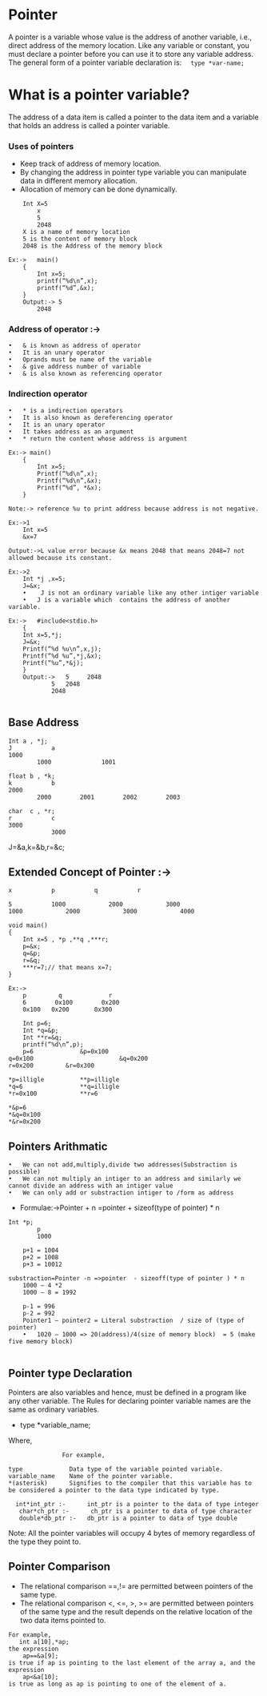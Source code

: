 
# Pointer

 A pointer is a variable whose value is the address of another variable, i.e., direct address of the memory location. Like any variable or constant, you must declare a pointer before you can use it to store any variable address. The general form of a pointer variable declaration is:
 `  type *var-name;`
# What is a pointer variable?
 The address of a data item is called a pointer to the data item and a variable that holds an address is called a pointer variable.


### Uses of pointers
- Keep track of address of memory location.
-  By changing the address in pointer type variable you can manipulate data in different memory allocation.
- Allocation of memory can be done dynamically.


```
	Int X=5			
		x
		5
		2048	
	X is a name of memory location
	5 is the content of memory block 
	2048 is the Address of the memory block 
```
```
Ex:->	main()
	{
		Int x=5;
		printf(“%d\n”,x);
		printf(“%d”,&x);
	}
	Output:-> 5
		2048
```
### Address of operator :->
	•	& is known as address of operator 
	•	It is an unary operator 
	•	Oprands must be name of the variable 
	•	& give address number of variable
	•	& is also known as referencing operator 
### Indirection operator
	•	* is a indirection operators
	•	It is also known as dereferencing operator 
	•	It is an unary operator 
	•	It takes address as an argument
	•	* return the content whose address is argument
```
Ex:-> main()
	{
		Int x=5;
		Printf(“%d\n”,x);
		Printf(“%d\n”,&x);
		Printf(“%d”, *&x);
	}

Note:-> reference %u to print address because address is not negative.
```
```	
Ex:->1
	Int x=5				
	&x=7

Output:->L value error because &x means 2048 that means 2048=7 not allowed because its constant.

Ex:->2
	Int *j ,x=5;
	J=&x;
	•	 J is not an ordinary variable like any other intiger variable 
	•	J is a variable which  contains the address of another variable.

Ex:->	#include<stdio.h>
	{
	Int x=5,*j;
	J=&x;
	Printf(“%d %u\n”,x,j);
	Printf(“%d %u”,*j,&x);
	Printf(“%u”,*&j);
	}
	Output:-> 	5     2048 
			5	2048
			2048


```

## Base Address
	
	Int a , *j;	
	J			a
	1000		
			1000              1001

	float b , *k;
	k			b
	2000		
			2000		2001		2002		2003

	char  c , *r;
	r			c
	3000		
				3000


J=&a,k=&b,r=&c;


 ## Extended Concept of Pointer :-> 

	x			p			q			r	
	
	5			1000			2000			3000
	1000			2000			3000			4000	
```
void main()
{
	Int x=5 , *p ,**q ,***r;
	p=&x;
	q=&p;
	r=&q;
	***r=7;// that means x=7;
}

```

```
Ex:->
	p		  q	          	r
	6		 0x100	      0x200 
	0x100	0x200		0x300

	Int p=6;					
	Int *q=&p;
	Int **r=&q;
	printf(“%d\n”,p);
	p=6				&p=0x100 
q=0x100                        &q=0x200			
r=0x200			&r=0x300	

*p=illigle			**p=illigle	    
*q=6				**q=illigle	
*r=0x100			**r=6              

*&p=6
*&q=0x100
*&r=0x200

```

## Pointers Arithmatic
	
	•	We can not add,multiply,divide two addresses(Substraction is possible)
	•	We can not multiply an intiger to an address and similarly we cannot divide an address with an intiger value
	•	We can only add or substraction intiger to /form as address

- Formulae:->Pointer + n =pointer + sizeof(type of pointer) * n

```		
Int *p;
		p
		1000

	p+1 = 1004
	p+2 = 1008
	p+3 = 10012

substraction=Pointer -n =>pointer  - sizeoff(type of pointer ) * n
	1000 – 4 *2
	1000 – 8 = 1992

	p-1 = 996
	p-2 = 992
	Pointer1 – pointer2 = Literal substraction  / size of (type of pointer)
	•	1020 – 1000 => 20(address)/4(size of memory block)  = 5 (make five memory block) 
		
```


## Pointer type Declaration

Pointers are also variables and hence, must be defined in a program like any other variable. The Rules for declaring pointer variable names are the same as ordinary variables.
- type *variable_name;

Where, 
```  
               For example,

type             Data type of the variable pointed variable.
variable_name    Name of the pointer variable.
*(asterisk)      Signifies to the compiler that this variable has to be considered a pointer to the data type indicated by type.
```
```
  int*int_ptr :-      int_ptr is a pointer to the data of type integer
   char*ch_ptr :-      ch_ptr is a pointer to data of type character
   double*db_ptr :-   db_ptr is a pointer to data of type double
   ```
Note: All the pointer variables will occupy 4 bytes of memory regardless of the type they point to.


## Pointer Comparison
- The relational comparison ==,!= are permitted between pointers of the same type.
- The relational comparison <, <=, >, >= are permitted between pointers of the same type and the result depends on the relative location of the two data items pointed to.
```
For example,
   int a[10],*ap;
the expression
    ap==&a[9];
is true if ap is pointing to the last element of the array a, and the expression
    ap<&a[10];
is true as long as ap is pointing to one of the element of a.
```

